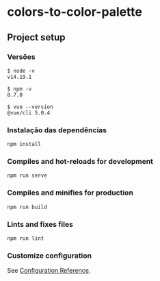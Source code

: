# colors-to-color-palette

## Project setup

### Versões

```
$ node -v
v14.19.1

$ npm -v
8.7.0

$ vue --version
@vue/cli 5.0.4
```

### Instalação das dependências

```
npm install
```

### Compiles and hot-reloads for development

```
npm run serve
```

### Compiles and minifies for production

```
npm run build
```

### Lints and fixes files

```
npm run lint
```

### Customize configuration

See [Configuration Reference](https://cli.vuejs.org/config/).
